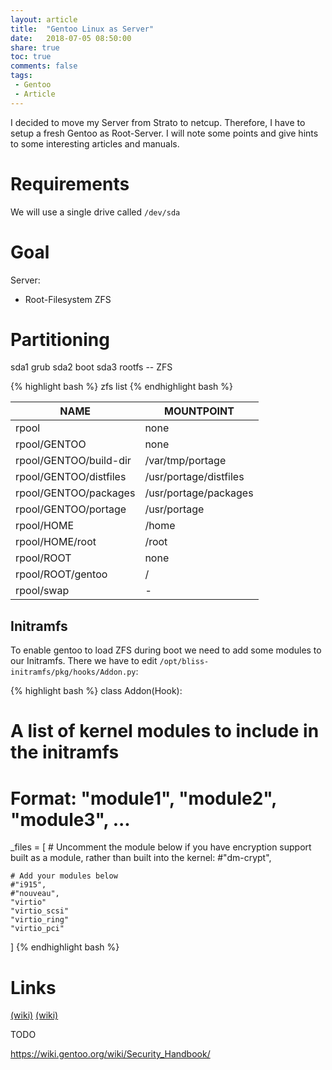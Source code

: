 ```yaml
---
layout: article
title:  "Gentoo Linux as Server"
date:   2018-07-05 08:50:00
share: true
toc: true
comments: false
tags:
 - Gentoo
 - Article
---
```


I decided to move my Server from Strato to netcup. Therefore, I have to setup a fresh Gentoo as Root-Server. I will note some points and give hints to some interesting articles and manuals. 

# Requirements 
We will use a single drive called 
`/dev/sda`

# Goal
Server:
-	Root-Filesystem ZFS

# Partitioning

sda1 grub
sda2 boot
sda3 rootfs -- ZFS


{% highlight bash %}
zfs list
{% endhighlight bash %}

| NAME | MOUNTPOINT |
|---|---|
| rpool   | none 
| rpool/GENTOO    | none |
| rpool/GENTOO/build-dir   | /var/tmp/portage |
| rpool/GENTOO/distfiles | /usr/portage/distfiles |
| rpool/GENTOO/packages | /usr/portage/packages |
| rpool/GENTOO/portage | /usr/portage |
| rpool/HOME | /home |
| rpool/HOME/root | /root |
| rpool/ROOT         | none |
| rpool/ROOT/gentoo  | / |
| rpool/swap         | - |


## Initramfs

To enable gentoo to load ZFS during boot we need to add some modules to our Initramfs. There we have to edit
`/opt/bliss-initramfs/pkg/hooks/Addon.py`:

{% highlight bash %}
class Addon(Hook):
  # A list of kernel modules to include in the initramfs
  # Format: "module1", "module2", "module3", ...
  _files = [
    # Uncomment the module below if you have encryption support built as a module, rather than built into the kernel:
    #"dm-crypt",

    # Add your modules below
    #"i915",
    #"nouveau",
    "virtio"
    "virtio_scsi"
    "virtio_ring"
    "virtio_pci"
  ]
{% endhighlight bash %}


# Links
[(wiki)](https://wiki.gentoo.org/wiki/User:Fearedbliss/Installing_Gentoo_Linux_On_ZFS)
[(wiki)](https://github.com/fearedbliss/bliss-initramfs)




TODO

https://wiki.gentoo.org/wiki/Security_Handbook/


